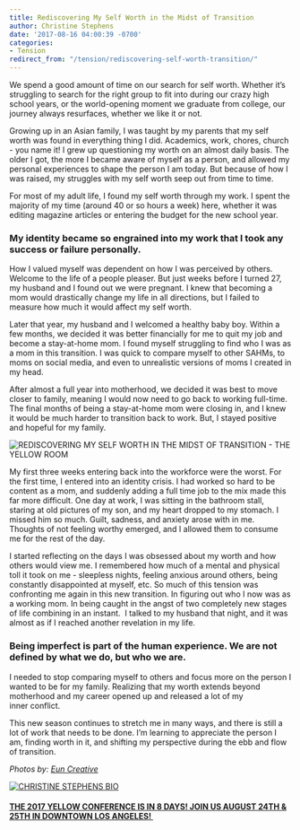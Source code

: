 ```yaml
---
title: Rediscovering My Self Worth in the Midst of Transition
author: Christine Stephens
date: '2017-08-16 04:00:39 -0700'
categories:
- Tension
redirect_from: "/tension/rediscovering-self-worth-transition/"
---
```


We spend a good amount of time on our search for self worth. Whether it’s struggling to search for the right group to fit into during our crazy high school years, or the world-opening moment we graduate from college, our journey always resurfaces, whether we like it or not.

Growing up in an Asian family, I was taught by my parents that my self worth was found in everything thing I did. Academics, work, chores, church - you name it! I grew up questioning my worth on an almost daily basis. The older I got, the more I became aware of myself as a person, and allowed my personal experiences to shape the person I am today. But because of how I was raised, my struggles with my self worth seep out from time to time.

For most of my adult life, I found my self worth through my work. I spent the majority of my time (around 40 or so hours a week) here, whether it was editing magazine articles or entering the budget for the new school year.

### **My identity became so engrained into my work that I took any success or failure personally.**

How I valued myself was dependent on how I was perceived by others. Welcome to the life of a people pleaser. But just weeks before I turned 27, my husband and I found out we were pregnant. I knew that becoming a mom would drastically change my life in all directions, but I failed to measure how much it would affect my self worth.

Later that year, my husband and I welcomed a healthy baby boy. Within a few months, we decided it was better financially for me to quit my job and become a stay-at-home mom. I found myself struggling to find who I was as a mom in this transition. I was quick to compare myself to other SAHMs, to moms on social media, and even to unrealistic versions of moms I created in my head.

After almost a full year into motherhood, we decided it was best to move closer to family, meaning I would now need to go back to working full-time. The final months of being a stay-at-home mom were closing in, and I knew it would be much harder to transition back to work. But, I stayed positive and hopeful for my family.

![REDISCOVERING MY SELF WORTH IN THE MIDST OF TRANSITION - THE YELLOW ROOM](https://yellow-blog-images.imgix.net/2017/08/Dreamer-15-1.jpg)

My first three weeks entering back into the workforce were the worst. For the first time, I entered into an identity crisis. I had worked so hard to be content as a mom, and suddenly adding a full time job to the mix made this far more difficult. One day at work, I was sitting in the bathroom stall, staring at old pictures of my son, and my heart dropped to my stomach. I missed him so much. Guilt, sadness, and anxiety arose with in me. Thoughts of not feeling worthy emerged, and I allowed them to consume me for the rest of the day.

I started reflecting on the days I was obsessed about my worth and how others would view me. I remembered how much of a mental and physical toll it took on me - sleepless nights, feeling anxious around others, being constantly disappointed at myself, etc. So much of this tension was confronting me again in this new transition. In figuring out who I now was as a working mom. In being caught in the angst of two completely new stages of life combining in an instant.  I talked to my husband that night, and it was almost as if I reached another revelation in my life.

### **Being imperfect is part of the human experience. We are not defined by what we do, but who we are.**

I needed to stop comparing myself to others and focus more on the person I wanted to be for my family. Realizing that my worth extends beyond motherhood and my career opened up and released a lot of my inner conflict.

This new season continues to stretch me in many ways, and there is still a lot of work that needs to be done. I’m learning to appreciate the person I am, finding worth in it, and shifting my perspective during the ebb and flow of transition. 

_Photos by: [Eun Creative](http://www.euncreative.com/)_

[![CHRISTINE STEPHENS BIO](https://yellow-blog-images.imgix.net/2017/05/CHRISTINE-STEPHENS-BIO.jpg)](https://delightfulfindings.wordpress.com/)

#### [THE 2017 YELLOW CONFERENCE IS IN 8 DAYS! JOIN US AUGUST 24TH & 25TH IN DOWNTOWN LOS ANGELES! ](http://yellowco.co/conference/)

